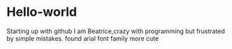 # Hello-world
Starting up with github
 I am Beatrice,crazy with programming but frustrated by simple mistakes.
 found arial font family more cute
